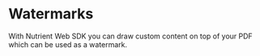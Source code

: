 # Watermarks

With Nutrient Web SDK you can draw custom content on top of your PDF which can be used as a watermark.
